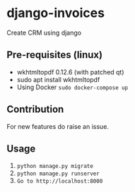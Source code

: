 # django-invoices
Create CRM using django

## Pre-requisites (linux)
* wkhtmltopdf 0.12.6 (with patched qt)
* sudo apt install wkhtmltopdf
* Using Docker `sudo docker-compose up`

## Contribution
For new features do raise an issue.

## Usage
1) `python manage.py migrate`
2) `python manage.py runserver` 
3) `Go to http://localhost:8000`



